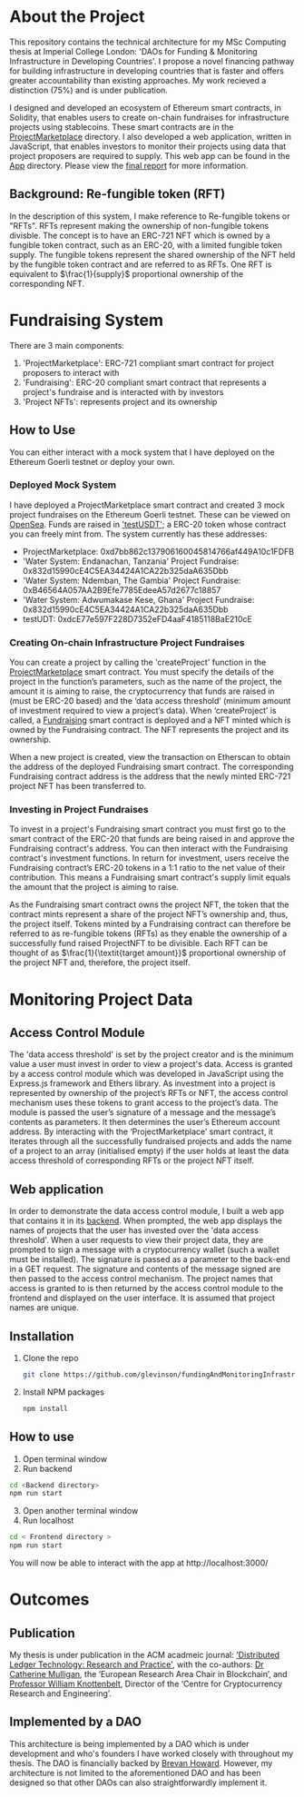 # About the Project
This repository contains the technical architecture for my MSc Computing thesis at Imperial College London: 'DAOs for Funding & Monitoring Infrastructure in Developing Countries'. I propose a novel financing pathway for building infrastructure in developing countries that is faster and offers greater accountability than existing approaches. My work recieved a distinction (75%) and is under publication.

I designed and developed an ecosystem of Ethereum smart contracts, in Solidity, that enables users to create on-chain fundraises for infrastructure projects using stablecoins. These smart contracts are in the [ProjectMarketplace](ProjectMarketplace) directory. I also developed a web application, written in JavaScript, that enables investors to monitor their projects using data that project proposers are required to supply. This web app can be found in the [App](App) directory. Please view the [final report](final_report.pdf) for more information.

## Background: Re-fungible token (RFT)
In the description of this system, I make reference to Re-fungible tokens or "RFTs". RFTs represent making the ownership of non-fungible tokens divisble. The concept is to have an ERC-721 NFT which is owned by a fungible token contract, such as an ERC-20, with a limited fungible token supply. The fungible tokens represent the shared ownership of the NFT held by the fungible token contract and are referred to as RFTs. One RFT is equivalent to $\frac{1}{supply}$ proportional ownership of the corresponding NFT.

# Fundraising System
There are 3 main components:

1. 'ProjectMarketplace': ERC-721 compliant smart contract for project proposers to interact with
2. 'Fundraising': ERC-20 compliant smart contract that represents a project's fundraise and is interacted with by investors
3. 'Project NFTs': represents project and its ownership

## How to Use
You can either interact with a mock system that I have deployed on the Ethereum Goerli testnet or deploy your own.

### Deployed Mock System
I have deployed a ProjectMarketplace smart contract and created 3 mock project fundraises on the Ethereum Goerli testnet. These can be viewed on [OpenSea](https://testnets.opensea.io/collection/the-springdao-projectmarketplace-v2). Funds are raised in ['testUSDT'](ProjectMarketplace/contracts/testUSDT.sol); a ERC-20 token whose contract you can freely mint from. The system currently has these addresses:

- ProjectMarketplace: 0xd7bb862c137906160045814766af449A10c1FDFB
- 'Water System: Endanachan, Tanzania' Project Fundraise: 0x832d15990cE4C5EA34424A1CA22b325daA635Dbb
- 'Water System: Ndemban, The Gambia' Project Fundraise: 0xB46564A057AA2B9Efe7785EdeeA57d2677c18857
- 'Water System: Adwumakase Kese, Ghana' Project Fundraise: 0x832d15990cE4C5EA34424A1CA22b325daA635Dbb
- testUDT: 0xdcE77e597F228D7352eFD4aaF4185118BaE210cE

### Creating On-chain Infrastructure Project Fundraises
You can create a project by calling the 'createProject' function in the [ProjectMarketplace](ProjectMarketplace/contracts/ProjectMarketplace.sol) smart contract. You must specify the details of the project in the function’s parameters, such as the name of the project, the amount it is aiming to raise, the cryptocurrency that funds are raised in (must be ERC-20 based) and the ‘data access threshold’ (minimum amount of investment required to view a project’s data). When ‘createProject’ is called, a [Fundraising](ProjectMarketplace/contracts/Fundraising.sol) smart contract is deployed and a NFT minted which is owned by the Fundraising contract. The NFT represents the project and its ownership.

When a new project is created, view the transaction on Etherscan to obtain the address of the deployed Fundraising smart contract. The corresponding Fundraising contract address is the address that the newly minted ERC-721 project NFT has been transferred to.

### Investing in Project Fundraises
To invest in a project's Fundraising smart contract you must first go to the smart contract of the ERC-20 that funds are being raised in and approve the Fundraising contract's address. You can then interact with the Fundraising contract's investment functions. In return for investment, users receive the Fundraising contract’s ERC-20 tokens in a 1:1 ratio to the net value of their contribution. This means a Fundraising smart contract's supply limit equals the amount that the project is aiming to raise. 

As the Fundraising smart contract owns the project NFT, the token that the contract mints represent a share of the project NFT’s ownership and, thus, the project itself. Tokens minted by a Fundraising contract can therefore be referred to as re-fungible tokens (RFTs) as they enable the ownership of a successfully fund raised ProjectNFT to be divisible. Each RFT can be thought of as $\frac{1}{\textit{target amount}}$ proportional ownership of the project NFT and, therefore, the project itself. 

# Monitoring Project Data

## Access Control Module
The 'data access threshold' is set by the project creator and is the minimum value a user must invest in order to view a project's data. Access is granted by a access control module which was developed in JavaScript using the Express.js framework and Ethers library. As investment into a project is represented by ownership of the project’s RFTs or NFT, the access control mechanism uses these tokens to grant access to the project’s data. The module is passed the user’s signature of a message and the message’s contents as parameters. It then determines the user’s Ethereum account address. By interacting with the ‘ProjectMarketplace’ smart contract, it iterates through all the successfully fundraised projects and adds the name of a project to an array (initialised empty) if the user holds at least the data access threshold of corresponding RFTs or the project NFT itself.

## Web application
In order to demonstrate the data access control module, I built a web app that contains it in its [backend](App/Backend/). When prompted, the web app displays the names of projects that the user has invested over the 'data access threshold'. When a user requests to view their project data, they are prompted to sign a message with a cryptocurrency wallet (such a wallet must be installed). The signature is passed as a parameter to the back-end in a GET request. The signature and contents of the message signed are then passed to the access control mechanism. The project names that access is granted to is then returned by the access control module to the frontend and displayed on the user interface. It is assumed that project names are unique.


## Installation
1. Clone the repo
   ```sh
   git clone https://github.com/glevinson/fundingAndMonitoringInfrastructure.git
   ```
2. Install NPM packages
   ```sh
   npm install
   ```

## How to use
1. Open terminal window
2. Run backend
  ```sh
  cd <Backend directory>
  npm run start
  ```
3. Open another terminal window
4. Run localhost
  ```sh
  cd < Frontend directory >
  npm run start
  ```

You will now be able to interact with the app at http://localhost:3000/

# Outcomes

## Publication
My thesis is under publication in the ACM acadmeic journal: ['Distributed Ledger Technology: Research and Practice'](https://dl.acm.org/journal/dlt), with the co-authors: [Dr Catherine Mulligan](https://www.imperial.ac.uk/people/c.mulligan), the ‘European Research Area Chair in Blockchain’, and [Professor William Knottenbelt](https://www.imperial.ac.uk/people/w.knottenbelt), Director of the ‘Centre for Cryptocurrency Research and Engineering’.


## Implemented by a DAO
This architecture is being implemented by a DAO which is under development and who's founders I have worked closely with throughout my thesis. The DAO is financially backed by [Brevan Howard](https://www.brevanhoward.com/). However, my architecture is not limited to the aforementioned DAO and has been designed so that other DAOs can also straightforwardly implement it.
